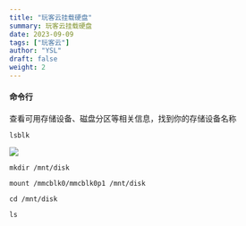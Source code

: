 ```yaml
---
title: "玩客云挂载硬盘"
summary: 玩客云挂载硬盘
date: 2023-09-09
tags: ["玩客云"]
author: "YSL"
draft: false
weight: 2
---
```


#### 命令行

查看可用存储设备、磁盘分区等相关信息，找到你的存储设备名称

```
lsblk
```

![](https://pic.imgdb.cn/item/64fc20e3661c6c8e54ee4823.jpg)

```
mkdir /mnt/disk
```

```
mount /mmcblk0/mmcblk0p1 /mnt/disk
```

```
cd /mnt/disk
```

```
ls
```

